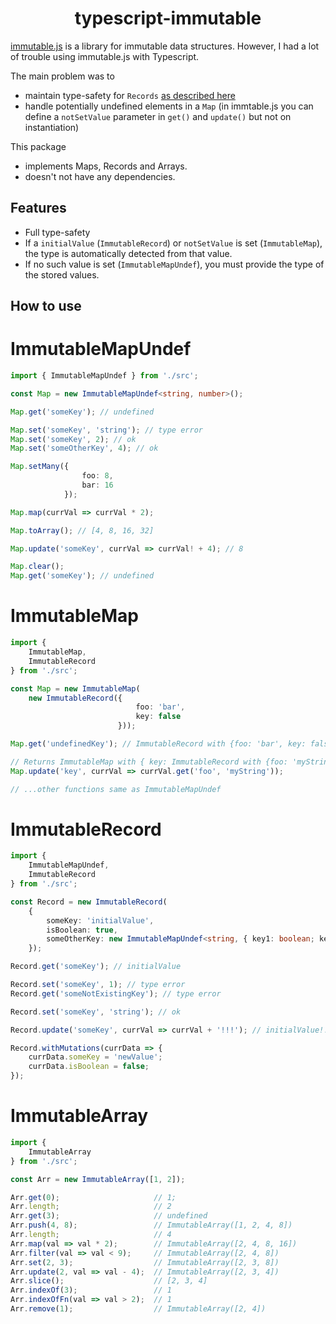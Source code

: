 <h1 align="center">typescript-immutable</h1>

[immutable.js](https://facebook.github.io/immutable-js/) is a library for immutable data structures.
However, I had a lot of trouble using immutable.js with Typescript.

The main problem was to
- maintain type-safety for `Records` [as described here](https://coderwall.com/p/vxk_tg/using-immutable-js-in-typescript)
- handle potentially undefined elements in a `Map`
  (in immtable.js you can define a `notSetValue` parameter in `get()` and `update()` but not on instantiation)

This package
- implements Maps, Records and Arrays.
- doesn't not have any dependencies.

## Features
- Full type-safety
- If a `initialValue` (`ImmutableRecord`) or `notSetValue` is set (`ImmutableMap`), the type is automatically detected from that value.
- If no such value is set (`ImmutableMapUndef`), you must provide the type of the stored values. 

## How to use

# ImmutableMapUndef

```typescript
import { ImmutableMapUndef } from './src';

const Map = new ImmutableMapUndef<string, number>();

Map.get('someKey'); // undefined

Map.set('someKey', 'string'); // type error
Map.set('someKey', 2); // ok
Map.set('someOtherKey', 4); // ok

Map.setMany({
                foo: 8,
                bar: 16
            });

Map.map(currVal => currVal * 2);

Map.toArray(); // [4, 8, 16, 32]

Map.update('someKey', currVal => currVal! + 4); // 8

Map.clear();
Map.get('someKey'); // undefined
```

# ImmutableMap

```typescript
import {
    ImmutableMap,
    ImmutableRecord
} from './src';

const Map = new ImmutableMap(
    new ImmutableRecord({
                            foo: 'bar',
                            key: false
                        }));

Map.get('undefinedKey'); // ImmutableRecord with {foo: 'bar', key: false}

// Returns ImmutableMap with { key: ImmutableRecord with {foo: 'myString', key: false} }
Map.update('key', currVal => currVal.get('foo', 'myString'));

// ...other functions same as ImmutableMapUndef
```

# ImmutableRecord

```typescript
import {
    ImmutableMapUndef,
    ImmutableRecord
} from './src';

const Record = new ImmutableRecord(
    {
        someKey: 'initialValue',
        isBoolean: true,
        someOtherKey: new ImmutableMapUndef<string, { key1: boolean; key2: number; }>()
    });

Record.get('someKey'); // initialValue

Record.set('someKey', 1); // type error
Record.get('someNotExistingKey'); // type error

Record.set('someKey', 'string'); // ok

Record.update('someKey', currVal => currVal + '!!!'); // initialValue!!!

Record.withMutations(currData => {
    currData.someKey = 'newValue';
    currData.isBoolean = false;
});
```

# ImmutableArray

```typescript
import {
    ImmutableArray
} from './src';

const Arr = new ImmutableArray([1, 2]);

Arr.get(0);                     // 1;
Arr.length;                     // 2
Arr.get(3);                     // undefined
Arr.push(4, 8);                 // ImmutableArray([1, 2, 4, 8])
Arr.length;                     // 4
Arr.map(val => val * 2);        // ImmutableArray([2, 4, 8, 16])
Arr.filter(val => val < 9);     // ImmutableArray([2, 4, 8])
Arr.set(2, 3);                  // ImmutableArray([2, 3, 8])
Arr.update(2, val => val - 4);  // ImmutableArray([2, 3, 4])
Arr.slice();                    // [2, 3, 4]
Arr.indexOf(3);                 // 1
Arr.indexOfFn(val => val > 2);  // 1
Arr.remove(1);                  // ImmutableArray([2, 4])
```